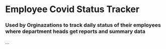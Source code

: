 <h1> Employee Covid Status Tracker </h1>

<h3> Used by Orginazations to track daily status of their employees where department heads get reports and summary data </h3>
...
